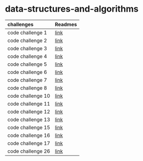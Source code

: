 # data-structures-and-algorithms


|challenges   | Readmes     |
| :---        |    :--   |   
|   code challenge 1   |   [link](./challenges/challenge1/challenge1.md)   |
|   code challenge 2   |   [link](./challenges/challenge2/challenge2.md)   |
|   code challenge 3   |   [link](./challenges/challenge3/challenge3.md)   |
|   code challenge 4   |   [link](./challenges/challenge4/challenge4.md)   |
|   code challenge 5   |   [link](./challenges/link_list/challenge5/linklist/README.md)       |
|   code challenge 6   |   [link](./challenges/link_list/challenge6/linklist/README.md)       |
|   code challenge 7   |   [link](./challenges/link_list/challenge7/linklist/README.md)       |
|   code challenge 8   |   [link](./challenges/link_list/challenge8/linklist/README.md)       |
|   code challenge 10   |   [link](./challenges/stack_and_queue/README.md)       |
|   code challenge 11   |   [link](./challenges/challenge11/README.md)       |
|   code challenge 12   |   [link](./challenges/challenge12/README.md)       |
|   code challenge 13   |   [link](./challenges/challenge13/README.md)       |
|   code challenge 15   |   [link](./challenges/tree/README.md)       |
|   code challenge 16   |   [link](./challenges/max_tree/README.md)       |
|   code challenge 17   |   [link](./challenges/challenge17/README.md)       |
|   code challenge 26   |   [link](./challenges/challenge26/README.md)       |

 
